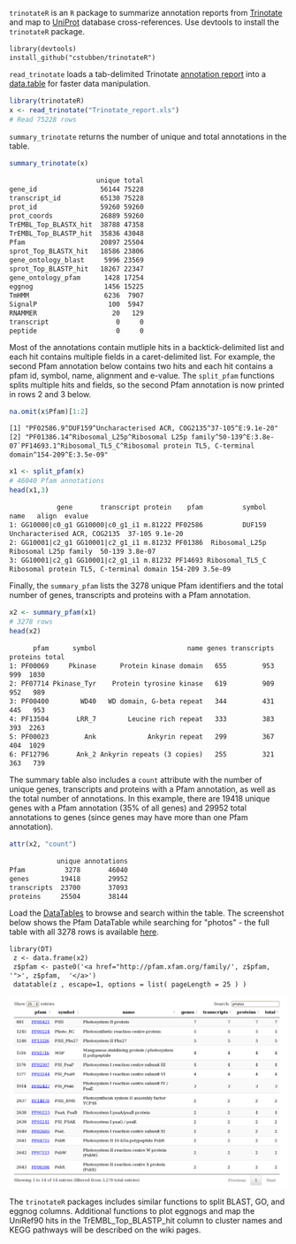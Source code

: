 
`trinotateR` is an `R` package to summarize annotation reports from [Trinotate](https://trinotate.github.io) and map to [UniProt](http://www.uniprot.org) database cross-references.  Use devtools to install the `trinotateR` package.

```
library(devtools)
install_github("cstubben/trinotateR")
```


 `read_trinotate` loads a tab-delimited Trinotate [annotation report](https://trinotate.github.io/#OutputReport) into a [data.table](https://cran.r-project.org/web/packages/data.table/index.html) for faster data manipulation.  


```r
library(trinotateR)
x <- read_trinotate("Trinotate_report.xls")
# Read 75228 rows
```

`summary_trinotate` returns the number of unique and total annotations in the table.  



```r
summary_trinotate(x)
```

```
                      unique total
gene_id                56144 75228
transcript_id          65130 75228
prot_id                59260 59260
prot_coords            26889 59260
TrEMBL_Top_BLASTX_hit  38788 47358
TrEMBL_Top_BLASTP_hit  35836 43048
Pfam                   20897 25504
sprot_Top_BLASTX_hit   18586 23806
gene_ontology_blast     5996 23569
sprot_Top_BLASTP_hit   18267 22347
gene_ontology_pfam      1428 17254
eggnog                  1456 15225
TmHMM                   6236  7907
SignalP                  100  5947
RNAMMER                   20   129
transcript                 0     0
peptide                    0     0

```


Most of the annotations contain mutliple hits in a backtick-delimited list and each hit contains multiple fields in a caret-delimited list.  For example, the second Pfam annotation below contains two hits and each hit contains a pfam id, symbol, name, alignment and e-value.  The `split_pfam` functions splits multiple hits and fields, so the second Pfam annotation is now printed in rows 2 and 3 below. 


```r
na.omit(x$Pfam)[1:2]
```

```
[1] "PF02586.9^DUF159^Uncharacterised ACR, COG2135^37-105^E:9.1e-20"                                                                                       
[2] "PF01386.14^Ribosomal_L25p^Ribosomal L25p family^50-139^E:3.8e-07`PF14693.1^Ribosomal_TL5_C^Ribosomal protein TL5, C-terminal domain^154-209^E:3.5e-09"
```

```r
x1 <- split_pfam(x)
# 46040 Pfam annotations
head(x1,3)
```

```
            gene       transcript protein    pfam          symbol                                     name   align  evalue
1: GG10000|c0_g1 GG10000|c0_g1_i1 m.81222 PF02586          DUF159             Uncharacterised ACR, COG2135  37-105 9.1e-20
2: GG10001|c2_g1 GG10001|c2_g1_i1 m.81232 PF01386  Ribosomal_L25p                    Ribosomal L25p family  50-139 3.8e-07
3: GG10001|c2_g1 GG10001|c2_g1_i1 m.81232 PF14693 Ribosomal_TL5_C Ribosomal protein TL5, C-terminal domain 154-209 3.5e-09
```

Finally, the `summary_pfam` lists the 3278 unique Pfam identifiers and the total number of genes, transcripts and proteins with a Pfam annotation.  

```r
x2 <- summary_pfam(x1)
# 3278 rows
head(x2)
```

```
      pfam      symbol                       name genes transcripts proteins total
1: PF00069     Pkinase      Protein kinase domain   655         953      999  1030
2: PF07714 Pkinase_Tyr    Protein tyrosine kinase   619         909      952   989
3: PF00400        WD40   WD domain, G-beta repeat   344         431      445   953
4: PF13504       LRR_7        Leucine rich repeat   333         383      393  2263
5: PF00023         Ank             Ankyrin repeat   299         367      404  1029
6: PF12796       Ank_2 Ankyrin repeats (3 copies)   255         321      363   739
```


The summary table also includes a `count` attribute with the number of unique genes, transcripts and proteins with a Pfam annotation, as well as the total number of annotations.  In this example, there are 19418 unique genes with a Pfam annotation (35% of all genes) and 29952 total annotations to genes (since genes may have more than one Pfam annotation).


```r
attr(x2, "count")
```

```
            unique annotations
Pfam          3278       46040
genes        19418       29952
transcripts  23700       37093
proteins     25504       38144
```

Load the [DataTables](https://rstudio.github.io/DT) to  browse and search within the table. The screenshot below shows the Pfam DataTable while searching for "photos" - the full table with all 3278 rows is available [here](http://cstubben.github.io/genomes/Pfam.html).    

```
library(DT)
 z <- data.frame(x2)
 z$pfam <- paste0('<a href="http://pfam.xfam.org/family/', z$pfam, '">', z$pfam,  '</a>')
 datatable(z , escape=1, options = list( pageLength = 25 ) )
```

![](Pfam_photosyn.png)


The `trinotateR` packages includes similar functions to split BLAST, GO, and eggnog columns.  Additional functions to plot eggnogs and map the UniRef90 hits in the TrEMBL_Top_BLASTP_hit column to cluster names and KEGG pathways will be described on the wiki pages. 




